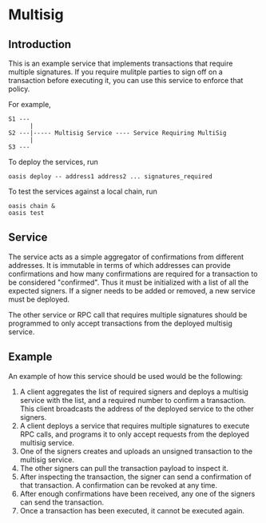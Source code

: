 # Multisig

## Introduction
This is an example service that implements transactions that require multiple signatures. If you require mulitple parties to sign off on a transaction before executing it, you can use this service to enforce that policy.

For example,  

    S1 ---
          |
    S2 ---|----- Multisig Service ---- Service Requiring MultiSig
          |
    S3 ---

To deploy the services, run
```
oasis deploy -- address1 address2 ... signatures_required
```

To test the services against a local chain, run
```
oasis chain &
oasis test
```

## Service
The service acts as a simple aggregator of confirmations from different addresses. It is immutable in terms of which addresses can provide confirmations and how many confirmations are required for a transaction to be considered "confirmed". Thus it must be initialized with a list of all the expected signers. If a signer needs to be added or removed, a new service must be deployed.

The other service or RPC call that requires multiple signatures should be programmed to only accept transactions from the deployed multisig service.

## Example
An example of how this service should be used would be the following:
1. A client aggregates the list of required signers and deploys a multisig service with the list, and a required number to confirm a transaction. This client broadcasts the address of the deployed service to the other signers.
2. A client deploys a service that requires multiple signatures to execute RPC calls, and programs it to only accept requests from the deployed multisig service.
3. One of the signers creates and uploads an unsigned transaction to the multisig service.
4. The other signers can pull the transaction payload to inspect it.
5. After inspecting the transaction, the signer can send a confirmation of that transaction. A confirmation can be revoked at any time.
6. After enough confirmations have been received, any one of the signers can send the transaction.
7. Once a transaction has been executed, it cannot be executed again.
